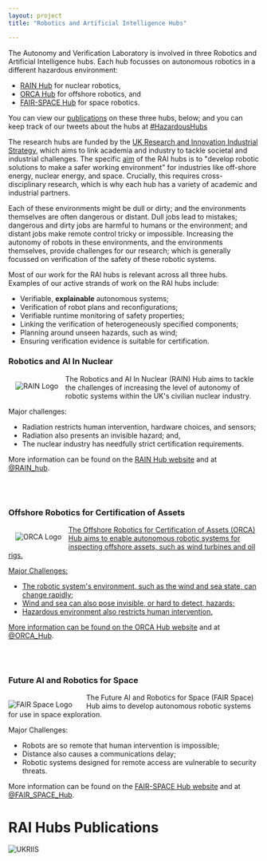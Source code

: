```yaml
---
layout: project
title: "Robotics and Artificial Intelligence Hubs"

---
```


The Autonomy and Verification Laboratory is involved in three Robotics and Artificial Intelligence hubs. Each hub focusses on autonomous robotics in a different hazardous environment:

* [RAIN Hub](http://rainhub.org.uk/) for nuclear robotics,
* [ORCA Hub](https://orcahub.org/) for offshore robotics, and
* [FAIR-SPACE Hub](https://www.fairspacehub.org/) for space robotics.

You can view our [publications](#rai-hubs-publications) on these three hubs, below; and you can keep track of our tweets about the hubs at <a href="https://twitter.com/search?f=tweets&q=HazardousHubs"> <i class="fab fa-twitter"></i> #HazardousHubs</a>



The research hubs are funded by the [UK Research and Innovation Industrial Strategy](https://www.ukri.org/innovation/industrial-strategy-challenge-fund/), which aims to link academia and industry to tackle societal and industrial challenges. The specific [aim](https://www.epsrc.ac.uk/funding/calls/raihubs/) of the RAI hubs is to "develop robotic solutions to make a safer working environment" for industries like off-shore energy, nuclear energy, and space. Crucially, this requires cross-disciplinary research, which is why each hub has a variety of academic and industrial partners.

Each of these environments might be dull or dirty; and the environments themselves are often dangerous or distant. Dull jobs lead to mistakes; dangerous and dirty jobs are harmful to humans or the environment; and distant jobs make remote control tricky or impossible. Increasing the autonomy of robots in these environments, and the environments themselves, provide challenges for our research; which is generally focussed on verification of the safety of these robotic systems.

Most of our work for the RAI hubs is relevant across all three hubs. Examples of our active strands of work on the RAI hubs include:

* Verifiable, __explainable__ autonomous systems;
* Verification of robot plans and reconfigurations;
* Verifiable runtime monitoring of safety properties;
* Linking the verification of heterogeneously specified components;
* Planning around unseen hazards, such as wind;
* Ensuring verification evidence is suitable for certification.


### Robotics and AI In Nuclear

<a href="http://rainhub.org.uk/"><img alt="RAIN Logo" style="float: left; margin: 1em" src="{{site.images}}logos/rain-logo.png"></a>

The Robotics and AI In Nuclear (RAIN) Hub aims to tackle the challenges of increasing the level of autonomy of robotic systems within the UK's civilian nuclear industry.

Major challenges:
<ul style="overflow:auto; padding:0 0 0 2em;">
<li> Radiation restricts human intervention, hardware choices, and sensors;</li>
<li> Radiation also presents an invisible hazard; and,</li>
<li> The nuclear industry has needfully strict certification requirements.</li>
</ul>

More information can be found on the [RAIN Hub website](http://rainhub.org.uk/) and at <a href="https://twitter.com/RAIN_hub"> <i class="fab fa-twitter"></i> @RAIN_hub</a>.

<br>
<br>

### Offshore Robotics for Certification of Assets

<a href="https://orcahub.org/"> <img alt="ORCA Logo" style="float: left; margin: 1em" src="{{site.images}}logos/orca-logo.png">

The Offshore Robotics for Certification of Assets (ORCA) Hub aims to enable autonomous robotic systems for inspecting offshore assets, such as wind turbines and oil rigs.

Major Challenges:
<ul style="overflow:auto; padding:0 0 0 2em;">
<li> The robotic system's environment, such as the wind and sea state, can change rapidly;</li>
<li> Wind and sea can also pose invisible, or hard to detect, hazards;</li>
<li> Hazardous environment also restricts human intervention.</li>
</ul>

More information can be found on the [ORCA Hub website](https://orcahub.org/) and at <a href="https://twitter.com/ORCA_Hub"> <i class="fab fa-twitter"></i> @ORCA_Hub</a>.

<br>
<br>

### Future AI and Robotics for Space

<a href="https://www.fairspacehub.org/"> <img alt="FAIR Space Logo" style="float: left; margin-top: 1em; margin-right: 2em" src="{{site.images}}logos/fair-space-b-logo.png"></a>

The Future AI and Robotics for Space (FAIR Space) Hub aims to develop autonomous robotic systems for use in space exploration.

Major Challenges:
<ul style="overflow:auto; padding:0 0 0 2em;">
<li> Robots are so remote that human intervention is impossible;</li>
<li> Distance also causes a communications delay;</li>
<li> Robotic systems designed for remote access are vulnerable to security threats.</li>
</ul>

More information can be found on the [FAIR-SPACE Hub website](https://www.fairspacehub.org/) and at <a href="https://twitter.com/FAIR_SPACE_Hub"> <i class="fab fa-twitter"></i> @FAIR_SPACE_Hub</a>.

# RAI Hubs Publications

<script src="https://bibbase.org/show?bib=https://autonomy-and-verification-uol.github.io/pubs.bib&jsonp=1&group0=year&filter=note:RAIN|ORCA|FAIR-SPACE"></script>

![UKRIIS]({{site.images}}logos/ISCF_UKRI_Logo-s.png)
